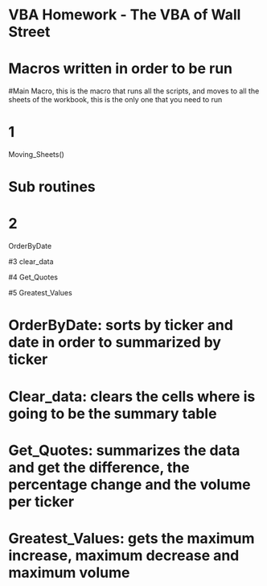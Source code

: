 # VBA Homework - The VBA of Wall Street


# Macros written in order to be run

#Main Macro, this is the macro that runs all the scripts, and moves to all the sheets of the workbook, this is the only one that you need to run
# 1
Moving_Sheets()

# Sub routines

# 2
OrderByDate

#3
clear_data

#4
Get_Quotes

#5
Greatest_Values

# OrderByDate: sorts by ticker and date in order to summarized by ticker
# Clear_data: clears the cells where is going to be the summary table
# Get_Quotes: summarizes the data and get the difference, the percentage change and the volume per ticker
# Greatest_Values: gets the maximum increase, maximum decrease and maximum volume
